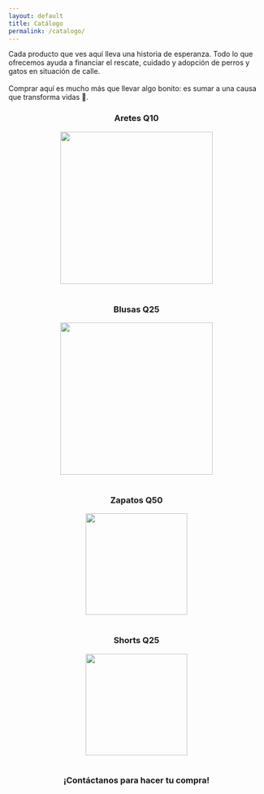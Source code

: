 ```yaml
---
layout: default
title: Catálogo
permalink: /catalogo/
---
```


Cada producto que ves aquí lleva una historia de esperanza. Todo lo que ofrecemos ayuda a financiar el rescate, cuidado y adopción de perros y gatos en situación de calle. <br><br>
Comprar aquí es mucho más que llevar algo bonito: es sumar a una causa que transforma vidas 💞.

<div style="text-align: center;">
<h3>Aretes
    Q10</h3>
<img src="https://mariaalopez-00.github.io/sitio-adopciones-mascotas/assets/images/aretes.jpg" width="300" />
<br><br>

<h3>Blusas
    Q25</h3>
<img src="https://mariaalopez-00.github.io/sitio-adopciones-mascotas/assets/images/blusas.jpg" width="300" />
<br><br>

<h3>Zapatos
    Q50</h3>
<img src="https://mariaalopez-00.github.io/sitio-adopciones-mascotas/assets/images/zapatos.jpg" width="200" />
<br><br>

<h3>Shorts
    Q25</h3>
<img src="https://mariaalopez-00.github.io/sitio-adopciones-mascotas/assets/images/short.jpg" width="200" />
<br><br>

<h3>¡Contáctanos para hacer tu compra!</h3>
</div>